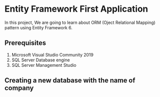 # Entity Framework First Application
In this project, We are going to learn about ORM (Oject Relational Mapping) pattern using Entity Framework 6.
## Prerequisites
1. Microsoft Visual Studio Community 2019
2. SQL Server Database engine
3. SQL Server Management Studio
## Creating a new database with the name of **company**
